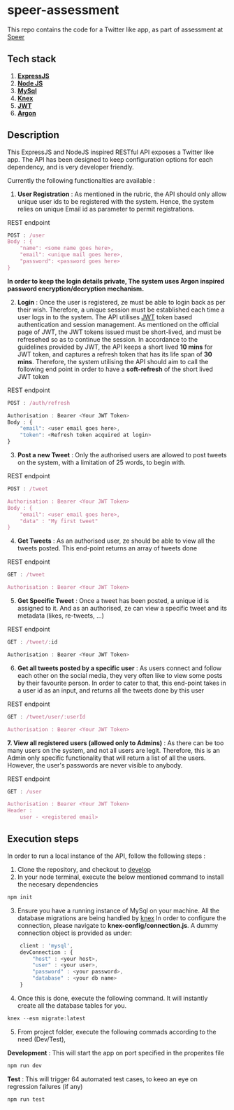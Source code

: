 # speer-assessment

This repo contains the code for a Twitter like app, as part of assessment at [Speer](https://www.speer.io/)

## Tech stack
1. **[ExpressJS](https://expressjs.com/)**
2. **[Node JS](https://nodejs.dev/)**
3. **[MySql](https://www.mysql.com/)**
4. **[Knex](http://knexjs.org/)**
5. **[JWT](https://jwt.io/)**
6. **[Argon](https://www.npmjs.com/package/argon2)**

## Description
This ExpressJS and NodeJS inspired RESTful API exposes a Twitter like app. The API has been designed to keep configuration options for each dependency, and is very developer friendly. 

Currently the following functionalties are available : 

1. **User Registration** : As mentioned in the rubric, the API should only allow unique user ids to be registered with the system. Hence, the system relies on unique Email id as parameter to permit registrations.

REST endpoint
``` Javascript
POST : /user
Body : {
    "name": <some name goes here>,
    "email": <unique mail goes here>,
    "password": <password goes here>
}
```

**In order to keep the login details private, The system uses Argon inspired password encryption/decryption mechanism.**

2. **Login** : Once the user is registered, ze must be able to login back as per their wish. Therefore, a unique session must be established each time a user logs in to the system. The API utilises [JWT](https://jwt.io/) token based authentication and session management. As mentioned on the official page of JWT, the JWT tokens issued must be short-lived, and must be refresehed so as to continue the session. In accordance to the guidelines provided by JWT, the API keeps a short lived **10 mins** for JWT token, and captures a refresh token that has its life span of **30 mins**. Therefore, the system utilising the API should aim to call the following end point in order to have a **soft-refresh** of the short lived JWT token

REST endpoint
``` Javascript
POST : /auth/refresh 

Authorisation : Bearer <Your JWT Token>
Body : {
    "email": <user email goes here>,
    "token": <Refresh token acquired at login>
}
```
3. **Post a new Tweet** : Only the authorised users are allowed to post tweets on the system, with a limitation of 25 words, to begin with. 

REST endpoint
``` Javascript
POST : /tweet

Authorisation : Bearer <Your JWT Token>
Body : {
    "email": <user email goes here>,
    "data" : "My first tweet"
}
```

4. **Get Tweets** : As an authorised user, ze should be able to view all the tweets posted. This end-point returns an array of tweets done 

REST endpoint

``` Javascript
GET : /tweet

Authorisation : Bearer <Your JWT Token>
```

5. **Get Specific Tweet** : Once a tweet has been posted, a unique id is assigned to it. And as an authorised, ze can view a specific tweet and its metadata (likes, re-tweets, ...)

REST endpoint

``` Javascript
GET : /tweet/:id

Authorisation : Bearer <Your JWT Token>
```

6. **Get all tweets posted by a specific user** : As users connect and follow each other on the social media, they very often like to view some posts by their favourite person. In order to cater to that, this end-point takes in a user id as an input, and returns all the tweets done by this user

REST endpoint

``` Javascript
GET : /tweet/user/:userId

Authorisation : Bearer <Your JWT Token>
```

**7. View all registered users (allowed only to Admins)** : As there can be too many users on the system, and not all users are legit. Therefore, this is an Admin only specific functionality that will return a list of all the users. However, the user's passwords are never visible to anybody.

REST endpoint

``` Javascript
GET : /user

Authorisation : Bearer <Your JWT Token>
Header : 
    user - <registered email>
```

## Execution steps

In order to run a local instance of the API, follow the following steps :

1. Clone the repository, and checkout to [develop](https://github.com/Manik-Jain/speer-assessment/tree/development)
2. In your node terminal, execute the below mentioned command to install the necesary dependencies
``` Javascript
npm init
```
3. Ensure you have a running instance of MySql on your machine. All the database migrations are being handled by [knex](http://knexjs.org/) In order to configure the connection, please navigate to **knex-config/connection.js**. A dummy connection object is provided as under:

```Javascript
    client : 'mysql',
    devConnection : {
        "host" : <your host>,
        "user" : <your user>,
        "password" : <your password>,
        "database" : <your db name>
    }
```

4. Once this is done, execute the following command. It will instantly create all the database tables for you.
```Javascript
knex --esm migrate:latest
```

5. From project folder, execute the following commads according to the need (Dev/Test),

**Development** : This will start the app on port specified in the properites file
```Javascript
npm run dev
```

**Test** : This will trigger 64 automated test cases, to keeo an eye on regression failures (if any)
```Javascript
npm run test
```
